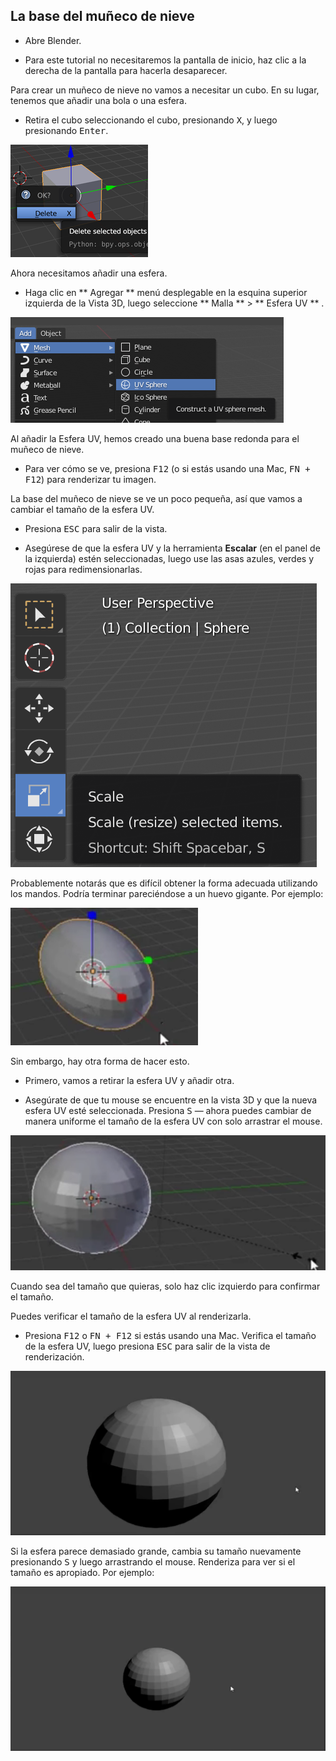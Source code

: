 ## La base del muñeco de nieve

+ Abre Blender.

+ Para este tutorial no necesitaremos la pantalla de inicio, haz clic a la derecha de la pantalla para hacerla desaparecer.

Para crear un muñeco de nieve no vamos a necesitar un cubo. En su lugar, tenemos que añadir una bola o una esfera.

+ Retira el cubo seleccionando el cubo, presionando <kbd>X</kbd>, y luego presionando <kbd>Enter</kbd>.

![Retirar el cubo](images/remove-cube.png)

Ahora necesitamos añadir una esfera.

+ Haga clic en ** Agregar ** menú desplegable en la esquina superior izquierda de la Vista 3D, luego seleccione ** Malla ** > ** Esfera UV ** .

![Esfera UV](images/uv-sphere.png)

Al añadir la Esfera UV, hemos creado una buena base redonda para el muñeco de nieve.

+ Para ver cómo se ve, presiona <kbd>F12</kbd> (o si estás usando una Mac, <kbd>FN + F12</kbd>) para renderizar tu imagen.

La base del muñeco de nieve se ve un poco pequeña, así que vamos a cambiar el tamaño de la esfera UV.

+ Presiona <kbd>ESC</kbd> para salir de la vista.

+ Asegúrese de que la esfera UV y la herramienta **Escalar** (en el panel de la izquierda) estén seleccionadas, luego use las asas azules, verdes y rojas para redimensionarlas.

![Extremos del Cubo](images/scale-tool.png)

Probablemente notarás que es difícil obtener la forma adecuada utilizando los mandos. Podría terminar pareciéndose a un huevo gigante. Por ejemplo:

![Base con forma de huevo](images/blender-snowman-egg-bottom.png)

Sin embargo, hay otra forma de hacer esto.

+ Primero, vamos a retirar la esfera UV y añadir otra.

+ Asegúrate de que tu mouse se encuentre en la vista 3D y que la nueva esfera UV esté seleccionada. Presiona <kbd>S</kbd> — ahora puedes cambiar de manera uniforme el tamaño de la esfera UV con solo arrastrar el mouse.

![Ajustar el tamaño de la base](images/blender-snowman-resize-bottom-1.png)

Cuando sea del tamaño que quieras, solo haz clic izquierdo para confirmar el tamaño.

Puedes verificar el tamaño de la esfera UV al renderizarla.

+ Presiona <kbd>F12</kbd> o <kbd>FN + F12</kbd> si estás usando una Mac. Verifica el tamaño de la esfera UV, luego presiona <kbd>ESC</kbd> para salir de la vista de renderización.

![Renderizar la base](images/blender-render-bottom-1.png)

Si la esfera parece demasiado grande, cambia su tamaño nuevamente presionando <kbd>S</kbd> y luego arrastrando el mouse. Renderiza para ver si el tamaño es apropiado. Por ejemplo:

![Renderizar la base nuevamente](images/blender-render-bottom-2.png)